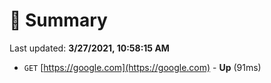 # 📖 Summary
Last updated: **3/27/2021, 10:58:15 AM**

- `GET` [https://google.com](https://google.com) - **Up** (91ms)
